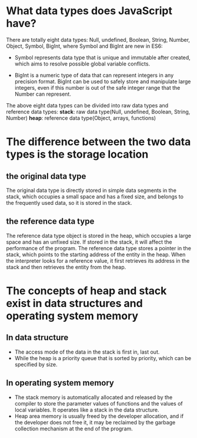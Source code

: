 <!--
 * @Author: cuixiang cuixiang405@gmail.com
 * @Date: 2024-01-07 19:02:15
 * @FilePath: /js-basic-knowledge/2024-01/JavaScript data types.md
 * @Description:
-->

# What data types does JavaScript have?

There are totally eight data types: Null, undefined, Boolean, String, Number, Object, Symbol, BigInt, where Symbol and BigInt are new in ES6:

- Symbol represents data type that is unique and immutable after created, which aims to resolve possible global variable conflicts.

- BigInt is a numeric type of data that can represent integers in any precision format. BigInt can be used to safely store and manipulate large integers, even if this number is out of the safe integer range that the Number can represent.

The above eight data types can be divided into raw data types and reference data types:
**stack**: raw data type(Null, undefined, Boolean, String, Number)
**heap**: reference data type(Object, arrays, functions)

# The difference between the two data types is the storage location

## the original data type

The original data type is directly stored in simple data segments in the stack, which occupies a small space and has a fixed size, and belongs to the frequently used data, so it is stored in the stack.

## the reference data type

The reference data type object is stored in the heap, which occupies a large space and has an unfixed size. If stored in the stack, it will affect the performance of the program. The reference data type stores a pointer in the stack, which points to the starting address of the entity in the heap. When the interpreter looks for a reference value, it first retrieves its address in the stack and then retrieves the entity from the heap.

# The concepts of heap and stack exist in data structures and operating system memory

## In data structure

- The access mode of the data in the stack is first in, last out.
- While the heap is a priority queue that is sorted by priority, which can be specified by size.

## In operating system memory

- The stack memory is automatically allocated and released by the compiler to store the parameter values of functions and the values of local variables. It operates like a stack in the data structure.
- Heap area memory is usually freed by the developer allocation, and if the developer does not free it, it may be reclaimed by the garbage collection mechanism at the end of the program.
